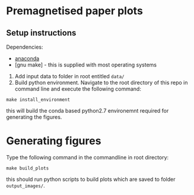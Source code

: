# Premagnetised paper plots 
## Setup instructions
Dependencies:
- [anaconda](https://www.anaconda.com/products/individual#Downloads)
- [gnu make] - this is supplied with most operating systems

1. Add input data to folder in root entitled `data/`
2. Build python environment.  Navigate to the root directory of this repo in command line and execute the following command:
```
make install_environment
```
this will build the conda based python2.7 environemnt required for generating the figures.

# Generating figures
Type the following command in the commandline in root directory:

```make build_plots```

this should run python scripts to build plots which are saved to folder `output_images/`.